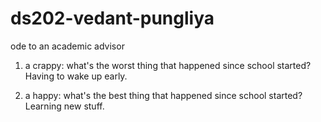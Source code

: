 # ds202-vedant-pungliya
ode to an academic advisor

1. a crappy: what's the worst thing that happened since school started?
Having to wake up early.
           
1. a happy: what's the best thing that happened since school started?
Learning new stuff.

